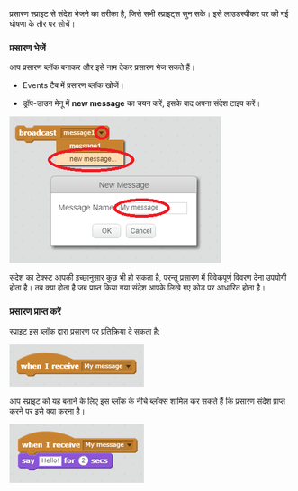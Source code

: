 प्रसारण स्प्राइट से संदेश भेजने का तरीका है, जिसे सभी स्प्राइट्स सुन सकें। इसे लाउडस्पीकर पर की गई घोषणा के तौर पर सोचें।

### प्रसारण भेजें
आप प्रसारण ब्लॉक बनाकर और इसे नाम देकर प्रसारण भेज सकते हैं।

+ Events टैब में प्रसारण ब्लॉक खोजें।

+ ड्रॉप-डाउन मेनू में **new message** का चयन करें, इसके बाद अपना संदेश टाइप करें।

![Create a broadcast](images/create-a-broadcast.png)

संदेश का टेक्स्ट आपकी इच्छानुसार कुछ भी हो सकता है, परन्तु प्रसारण में विवेकपूर्ण विवरण देना उपयोगी होता है। तब क्या होता है जब प्राप्त किया गया संदेश आपके लिखे गए कोड पर आधारित होता है।

### प्रसारण प्राप्त करें

स्प्राइट इस ब्लॉक द्वारा प्रसारण पर प्रतिक्रिया दे सकता है:

![Receive a broadcast](images/receive-a-broadcast.png)

आप स्प्राइट को यह बताने के लिए इस ब्लॉक के नीचे ब्लॉक्स शामिल कर सकते हैं कि प्रसारण संदेश प्राप्त करने पर इसे क्या करना है।

![Receive example](images/receive-example.png)
